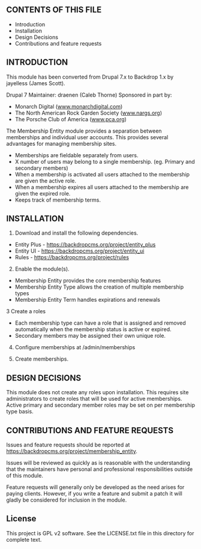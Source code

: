 CONTENTS OF THIS FILE
---------------------
  * Introduction
  * Installation
  * Design Decisions
  * Contributions and feature requests

INTRODUCTION
------------
This module has been converted from Drupal 7.x to Backdrop 1.x
by jayelless (James Scott).

Drupal 7 Maintainer: draenen (Caleb Thorne)
Sponsored in part by:
  * Monarch Digital (www.monarchdigital.com)
  * The North American Rock Garden Society (www.nargs.org)
  * The Porsche Club of America (www.pca.org)

The Membership Entity module provides a separation between memberships and
individual user accounts. This provides several advantages for managing
membership sites.

  * Memberships are fieldable separately from users.
  * X number of users may belong to a single membership. (eg. Primary and
    secondary members)
  * When a membership is activated all users attached to the membership are
    given the active role.
  * When a membership expires all users attached to the membership are given
    the expired role.
  * Keeps track of membership terms.

INSTALLATION
------------

1. Download and install the following dependencies.
  * Entity Plus - https://backdropcms.org/project/entity_plus
  * Entity UI - https://backdropcms.org/project/entity_ui
  * Rules - https://backdropcms.org/project/rules

2. Enable the module(s).
  * Membership Entity provides the core membership features
  * Membership Entity Type allows the creation of multiple membership types
  * Membership Entity Term handles expirations and renewals

3 Create a roles
  * Each membership type can have a role that is assigned and removed
    automatically when the membership status is active or expired.
  * Secondary members may be assigned their own unique role.

4. Configure memberships at /admin/memberships

5. Create memberships.

DESIGN DECISIONS
----------------
This module does not create any roles upon installation. This requires site
administrators to create roles that will be used for active memberships. Active
primary and secondary member roles may be set on per membership type basis.

CONTRIBUTIONS AND FEATURE REQUESTS
----------------------------------
Issues and feature requests should be reported at
https://backdropcms.org/project/membership_entity.

Issues will be reviewed as quickly as is reasonable with the understanding that
the maintainers have personal and professional responsibilities outside of this
module.

Feature requests will generally only be developed as the need arises for
paying clients. However, if you write a feature and submit a patch it will
gladly be considered for inclusion in the module.

License
-------

This project is GPL v2 software.
See the LICENSE.txt file in this directory for complete text.
